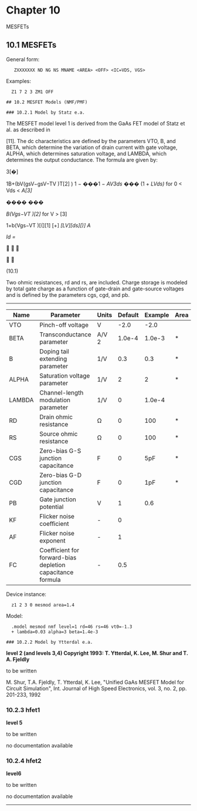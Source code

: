 # Chapter 10

 MESFETs

## 10.1 MESFETs

General form:
```
   ZXXXXXXX ND NG NS MNAME <AREA> <OFF> <IC=VDS, VGS>

```
Examples:
```
  Z1 7 2 3 ZM1 OFF

## 10.2 MESFET Models (NMF/PMF)

### 10.2.1 Model by Statz e.a.

```
The MESFET model level 1 is derived from the GaAs FET model of Statz et al. as described in

[11]. The dc characteristics are defined by the parameters VTO, B, and BETA, which determine
the variation of drain current with gate voltage, ALPHA, which determines saturation voltage,
and LAMBDA, which determines the output conductance. The formula are given by:


3[�]

1B+(bV(gsV−gsV−TV )T[2] ) 1 _−_ ���1 _−_ _AV3ds_ ��� (1 + _LVds)_ for 0 < Vds < _A[3]_

���� ���

_B(Vgs−VT )[2]_ for V > [3]

1+b(Vgs−VT )[(][1] [+] _[LV][ds][)]_ _A_


_Id =_










(10.1)


Two ohmic resistances, rd and rs, are included. Charge storage is modeled by total gate charge
as a function of gate-drain and gate-source voltages and is defined by the parameters cgs, cgd,
and pb.


-----

|Name|Parameter|Units|Default|Example|Area|
|---|---|---|---|---|---|
|VTO|Pinch-off voltage|V|-2.0|-2.0||
|BETA|Transconductance parameter|A/V 2|1.0e-4|1.0e-3|*|
|B|Doping tail extending parameter|1/V|0.3|0.3|*|
|ALPHA|Saturation voltage parameter|1/V|2|2|*|
|LAMBDA|Channel-length modulation parameter|1/V|0|1.0e-4||
|RD|Drain ohmic resistance|Ω|0|100|*|
|RS|Source ohmic resistance|Ω|0|100|*|
|CGS|Zero-bias G-S junction capacitance|F|0|5pF|*|
|CGD|Zero-bias G-D junction capacitance|F|0|1pF|*|
|PB|Gate junction potential|V|1|0.6||
|KF|Flicker noise coefficient|-|0|||
|AF|Flicker noise exponent|-|1|||
|FC|Coefficient for forward-bias depletion capacitance formula|-|0.5|||


Device instance:
```
  z1 2 3 0 mesmod area=1.4

```
Model:
```
  .model mesmod nmf level=1 rd=46 rs=46 vt0=-1.3
  + lambda=0.03 alpha=3 beta=1.4e-3

### 10.2.2 Model by Ytterdal e.a.

```
**level 2 (and levels 3,4) Copyright 1993: T. Ytterdal, K. Lee, M. Shur and T. A. Fjeldly**

to be written

M. Shur, T.A. Fjeldly, T. Ytterdal, K. Lee, "Unified GaAs MESFET Model for Circuit Simulation", Int. Journal of High Speed Electronics, vol. 3, no. 2, pp. 201-233, 1992

### 10.2.3 hfet1

**level 5**

to be written

no documentation available

### 10.2.4 hfet2

**level6**

to be written

no documentation available


-----


